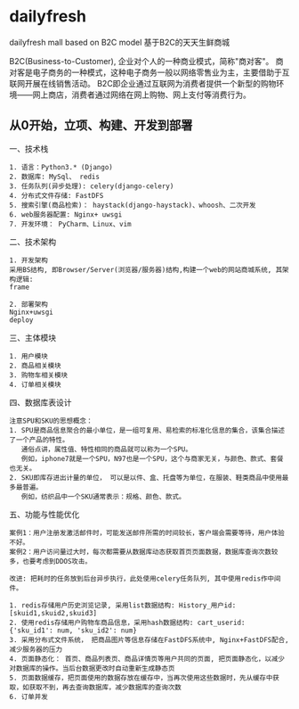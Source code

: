 # dailyfresh
dailyfresh mall based on B2C model
基于B2C的天天生鲜商城

  B2C(Business-to-Customer), 企业对个人的一种商业模式，简称"商对客"。 
  商对客是电子商务的一种模式，这种电子商务一般以网络零售业为主，主要借助于互联网开展在线销售活动。
  B2C即企业通过互联网为消费者提供一个新型的购物环境——网上商店，消费者通过网络在网上购物、网上支付等消费行为。

## 从0开始，立项、构建、开发到部署

一、技术栈

    1. 语言：Python3.* (Django)
    2. 数据库: MySql、 redis
    3. 任务队列(异步处理): celery(django-celery)
    4. 分布式文件存储: FastDFS
    5. 搜索引擎(商品检索)： haystack(django-haystack)、whoosh、二次开发
    6. web服务器配置: Nginx+ uwsgi
    7. 开发环境： PyCharm、Linux、vim

二、技术架构

    1. 开发架构
    采用BS结构, 即Browser/Server(浏览器/服务器)结构,构建一个web的网站商城系统, 其架构逻辑:
    frame

    2. 部署架构
    Nginx+uwsgi
    deploy

三、主体模块

    1. 用户模块
    2. 商品相关模块
    3. 购物车相关模块
    4. 订单相关模块  

四、数据库表设计
    
    注意SPU和SKU的思想概念：
    1. SPU是商品信息聚合的最小单位，是一组可复用、易检索的标准化信息的集合，该集合描述了一个产品的特性。
       通俗点讲，属性值、特性相同的商品就可以称为一个SPU。
       例如，iphone7就是一个SPU，N97也是一个SPU，这个与商家无关，与颜色、款式、套餐也无关。
    2. SKU即库存进出计量的单位， 可以是以件、盒、托盘等为单位，在服装、鞋类商品中使用最多最普遍。
       例如，纺织品中一个SKU通常表示：规格、颜色、款式。

五、功能与性能优化

    案例1：用户注册发激活邮件时，可能发送邮件所需的时间较长，客户端会需要等待，用户体验不好。
    案例2：用户访问量过大时，每次都需要从数据库动态获取首页页面数据，数据库查询次数较多，也要考虑到DDOS攻击。

    改进: 把耗时的任务放到后台异步执行，此处使用celery任务队列, 其中使用redis作中间件。

    1. redis存储用户历史浏览记录, 采用list数据结构: History_用户id: [skuid1,skuid2,skuid3]
    2. 使用redis存储用户购物车商品信息，采用hash数据结构: cart_userid: {'sku_id1': num, 'sku_id2': num}
    3. 采用分布式文件系统， 把商品图片等信息存储在FastDFS系统中, Nginx+FastDFS配合, 减少服务器的压力
    4. 页面静态化： 首页、商品列表页、商品详情页等用户共同的页面, 把页面静态化，以减少对数据库的操作。当后台数据更改时自动重新生成静态页
    5. 页面数据缓存，把页面使用的数据存放在缓存中，当再次使用这些数据时，先从缓存中获取，如获取不到，再去查询数据库，减少数据库的查询次数
    6. 订单并发
